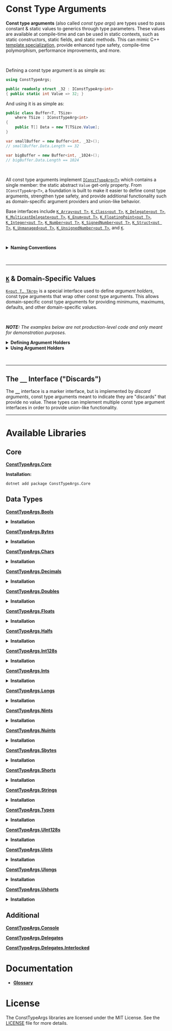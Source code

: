 # Const Type Arguments

**Const type arguments** (also called *const type args*) are types used to pass constant & static values to generics through type parameters. These values are available at compile-time and can be used in static contexts, such as static constructors, static fields, and static methods. This can mimic C++ [template specialization](https://en.cppreference.com/w/cpp/language/template_specialization), provide enhanced type safety, compile-time polymorphism, performance improvements, and more.

&nbsp;

Defining a const type argument is as simple as:

```csharp
using ConstTypeArgs;

public readonly struct _32 : IConstTypeArg<int>
{ public static int Value => 32; }
```

And using it is as simple as:

```csharp
public class Buffer<T, TSize>
    where TSize : IConstTypeArg<int>
{
    public T[] Data = new T[TSize.Value];
}

var smallBuffer = new Buffer<int, _32>();
// smallBuffer.Data.Length == 32

var bigBuffer = new Buffer<int, _1024>();
// bigBuffer.Data.Length == 1024
```

&nbsp;

All const type arguments implement [`IConstTypeArg<T>`](/Source/ConstTypeArgs.Core/IConstTypeArg.cs) which contains a single member: the static abstract `Value` get-only property. From `IConstTypeArg<T>`, a foundation is built to make it easier to define const type arguments, strengthen type safety, and provide additional functionality such as domain-specific argument providers and union-like behavior.

Base interfaces include [`K_Array<out T>`](/Source/ConstTypeArgs.Core/Core/K_Array.cs), [`K_Class<out T>`](/Source/ConstTypeArgs.Core/Core/K_Class.cs), [`K_Delegate<out T>`](/Source/ConstTypeArgs.Core/Core/K_Delegate.cs), [`K_MulticastDelegate<out T>`](/Source/ConstTypeArgs.Core/Core/K_MulticastDelegate.cs), [`K_Enum<out T>`](/Source/ConstTypeArgs.Core/Core/K_Enum.cs), [`K_FloatingPoint<out T>`](/Source/ConstTypeArgs.Core/Core/K_FloatingPoint.cs), [`K_Integer<out T>`](/Source/ConstTypeArgs.Core/Core/K_Integer.cs), [`K_Number<out T>`](/Source/ConstTypeArgs.Core/Core/K_Number.cs), [`K_SignedNumber<out T>`](/Source/ConstTypeArgs.Core/Core/K_SignedNumber.cs), [`K_Struct<out T>`](/Source/ConstTypeArgs.Core/Core/K_Struct.cs), [`K_Unmanaged<out T>`](/Source/ConstTypeArgs.Core/Core/K_Unmanaged.cs), [`K_UnsignedNumber<out T>`](/Source/ConstTypeArgs.Core/Core/K_UnsignedNumber.cs), and [`K`](/Source/ConstTypeArgs.Core/K.cs).

&nbsp;

<details>

<summary><strong>Naming Conventions</strong></summary>

</br>

| Naming Convention | |
|:-------------------|-|
| `K_` Prefix | Argument type interfaces *(i.e. interfaces deriving from `IConstTypeArg<T>`)* are prefixed with `K_` to indicate that they, rather than define a contract, are the means to "pass" values via generic type parameters. The prefix refers to how `K` is used in mathematic formulas to denote an unknown constant value. |
| `_` Prefix | Many argument providers *(i.e. concrete types that implement `IConstTypeArg<T>`)* in ConstTypeArg libraries have the prefix `_` followed by a representation of their value *(e.g. _1024, _A, _Blue)*.
| [`__`](#__) Types| Argument types *(i.e. types deriving from or implementing `IConstTypeArg<T>`)* that implement [`__`](/Source/ConstTypeArgs.Core/Core/__.cs) are used as "discards" to indicate they lack a value. These types are simply named `__` and usually explicitly implement multiple arg type interfaces, allowing union-like functionality, and provide either `default` or `null` values. |

</details>

&nbsp;

----

## [`K`](/Source/ConstTypeArgs.Core/K.cs) & Domain-Specific Values

[`K<out T, TArg>`](/Source/ConstTypeArgs.Core/K.cs) is a special interface used to define *argument holders*, const type arguments that wrap other const type arguments. This allows domain-specific const type arguments for providing minimums, maximums, defaults, and other domain-specific values.

&nbsp;

***NOTE:** The examples below are not production-level code and only meant for demonstration purposes.*

<details>

<summary><strong>Defining Argument Holders</strong></summary>

Extending the previous examples, the following code demonstrates how to define argument holders. 

```csharp
using ConstTypeArgs;

// Bool<K> and Int<K> exist respectively in the ConstTypeArgs.Bools & ConstTypeArgs.Ints libraries.
public abstract class Bool<K> : K<bool, K>, IConstTypeArg<bool>
    where K : IConstTypeArg<bool>
{ public static bool Value => K.Value; }

public abstract class Int<K> : K<int, K>, IConstTypeArg<int>
    where K : IConstTypeArg<int>
{ public static int Value => K.Value; }

public abstract class DefaultResize : Bool<False>;
public abstract class CanResize     : Bool<True>;
public abstract class CannotResize  : Bool<False>;

public abstract class DefaultSize : Int<_32>;
public abstract class MinSize     : Int<_4>;
public abstract class MaxSize     : Int<_4096>;
```

</details>

<details>

<summary><strong>Using Argument Holders</strong></summary>

A modified `Buffer<T, TSize>` demonstrates how argument holders defined in the previous example could be used:

```csharp
public class Buffer<T, TSize, TCanResize>
    where TSize      : IConstTypeArg<int>
    where TCanResize : IConstTypeArg<bool>
{
    public T[] Data;

    static Buffer()
    {
        if (ValidateSize())
            Data = new T[TSize.Value];
        else
            Data = Array.Empty<T>();
            
        // Consider throwing an exception when validation fails.
        // This prevents the constructed type from ever initializing,
        // which might be desired behavior.
    }

    private static bool ValidateSize()
    {
        if (TSize.Value < MinSize.Value)
            Console.WriteLine($"The initialized buffer is smaller than the minimum allowed.");
            
        if (TSize.Value > MaxSize.Value) 
            Console.WriteLine($"The initialized buffer is larger than the maximum allowed.");
    }

    public void Resize<TNew>()
    {
        if (!TCanResize.Value || TNew.Value < MinSize.Value || TNew.Value > MaxSize.Value)
        {
            Console.WriteLine("The buffer cannot be resized!");
            return;
        }

        var temp = Data;
        Array.Resize(ref temp, TNew.Value);
        Data = temp;
    }
}

var verySmallBuffer = new Buffer<int, _2, DefaultResize>();
// verySmallBuffer.Data.Length == 0
// _2.Value is smaller than MinSize.Value (4).
// Data initialized to an empty array.

var smallBuffer = new Buffer<int, _32, CannotResize>();
// smallBuffer.Data.Length = 32

smallBuffer.Resize<_2048>();
// No op. Cannot resize.

var bigGrowableBuffer = new Buffer<int, _1024, CanResize>();
// bigGrowableBuffer.Data.Length = 1024

bigGrowableBuffer.Resize<_2048>();
// bigGrowableBuffer.Data.Length = 2048
// The Data array can be resized to a minimum of MinSize.Value (4)
// and to a maximum of MaxSize.Value (4096).
```

</details>

&nbsp;

----

## The [`__`](/Source/ConstTypeArgs.Core/Core/__.cs) Interface ("Discards")

The [`__`](/Source/ConstTypeArgs.Core/Core/__.cs) interface is a marker interface, but is implemented by *discard arguments*, const type arguments meant to indicate they are "discards" that provide no value. These types can implement multiple const type argument interfaces in order to provide union-like functionality.

----

# Available Libraries

## Core

[**ConstTypeArgs.Core**](/Source/ConstTypeArgs.Core)

**Installation:**
```
dotnet add package ConstTypeArgs.Core
```

## Data Types

[**ConstTypeArgs.Bools**](/Source/ConstTypeArgs.Bools)

<details>
<summary><strong>Installation</strong></summary>

</br>

```
dotnet add package ConstTypeArgs.Bools
```

</details>

[**ConstTypeArgs.Bytes**](/Source/ConstTypeArgs.Bytes)



<details>
<summary><strong>Installation</strong></summary>

</br>

```
dotnet add package ConstTypeArgs.Bytes
```

</details>

[**ConstTypeArgs.Chars**](/Source/ConstTypeArgs.Chars)

<details>
<summary><strong>Installation</strong></summary>

</br>

```
dotnet add package ConstTypeArgs.Chars
```

</details>

[**ConstTypeArgs.Decimals**](/Source/ConstTypeArgs.Decimals)

<details>
<summary><strong>Installation</strong></summary>

</br>

```
dotnet add package ConstTypeArgs.Decimals
```

</details>

[**ConstTypeArgs.Doubles**](/Source/ConstTypeArgs.Doubles)

<details>
<summary><strong>Installation</strong></summary>

</br>

```
dotnet add package ConstTypeArgs.Doubles
```

</details>

[**ConstTypeArgs.Floats**](/Source/ConstTypeArgs.Floats)

<details>
<summary><strong>Installation</strong></summary>

</br>

```
dotnet add package ConstTypeArgs.Floats
```

</details>

[**ConstTypeArgs.Halfs**](/Source/ConstTypeArgs.Halfs)

<details>
<summary><strong>Installation</strong></summary>

</br>

```
dotnet add package ConstTypeArgs.Halfs
```

</details>

[**ConstTypeArgs.Int128s**](/Source/ConstTypeArgs.Int128s)


<details>
<summary><strong>Installation</strong></summary>

</br>

```
dotnet add package ConstTypeArgs.Int128s
```

</details>

[**ConstTypeArgs.Ints**](/Source/ConstTypeArgs.Ints)


<details>
<summary><strong>Installation</strong></summary>

</br>

```
dotnet add package ConstTypeArgs.Ints
```

</details>

[**ConstTypeArgs.Longs**](/Source/ConstTypeArgs.Longs)


<details>
<summary><strong>Installation</strong></summary>

</br>

```
dotnet add package ConstTypeArgs.Longs
```

</details>

[**ConstTypeArgs.Nints**](/Source/ConstTypeArgs.Nints)


<details>
<summary><strong>Installation</strong></summary>

</br>

```
dotnet add package ConstTypeArgs.Nints
```

</details>

[**ConstTypeArgs.Nuints**](/Source/ConstTypeArgs.Nuints)


<details>
<summary><strong>Installation</strong></summary>

</br>

```
dotnet add package ConstTypeArgs.Nuints
```

</details>

[**ConstTypeArgs.Sbytes**](/Source/ConstTypeArgs.Sbytes)


<details>
<summary><strong>Installation</strong></summary>

</br>

```
dotnet add package ConstTypeArgs.Sbytes
```

</details>

[**ConstTypeArgs.Shorts**](/Source/ConstTypeArgs.Shorts)


<details>
<summary><strong>Installation</strong></summary>

</br>

```
dotnet add package ConstTypeArgs.Shorts
```

</details>

[**ConstTypeArgs.Strings**](/Source/ConstTypeArgs.Strings)


<details>
<summary><strong>Installation</strong></summary>

</br>

```
dotnet add package ConstTypeArgs.Strings
```

</details>

[**ConstTypeArgs.Types**](/Source/ConstTypeArgs.Types)

<details>
<summary><strong>Installation</strong></summary>

</br>

```
dotnet add package ConstTypeArgs.Types
```

</details>

[**ConstTypeArgs.UInt128s**](/Source/ConstTypeArgs.UInt128s)


<details>
<summary><strong>Installation</strong></summary>

</br>

```
dotnet add package ConstTypeArgs.UInt128s
```

</details>

[**ConstTypeArgs.Uints**](/Source/ConstTypeArgs.Uints)


<details>
<summary><strong>Installation</strong></summary>

</br>

```
dotnet add package ConstTypeArgs.Uints
```

</details>

[**ConstTypeArgs.Ulongs**](/Source/ConstTypeArgs.Ulongs)


<details>
<summary><strong>Installation</strong></summary>

</br>

```
dotnet add package ConstTypeArgs.Ulongs
```

</details>

[**ConstTypeArgs.Ushorts**](/Source/ConstTypeArgs.Ushorts)


<details>
<summary><strong>Installation</strong></summary>

</br>

```
dotnet add package ConstTypeArgs.Ushorts
```

</details>

## Additional

[**ConstTypeArgs.Console**](/Source/ConstTypeArgs.Console)

[**ConstTypeArgs.Delegates**](/Source/ConstTypeArgs.Delegates)

[**ConstTypeArgs.Delegates.Interlocked**](/Source/ConstTypeArgs.Delegates.Interlocked)

# Documentation

* [**Glossary**](/Documentation/Glossary.md)

# License
The ConstTypeArgs libraries are licensed under the MIT License. See the [LICENSE](LICENSE.txt) file for more details.

